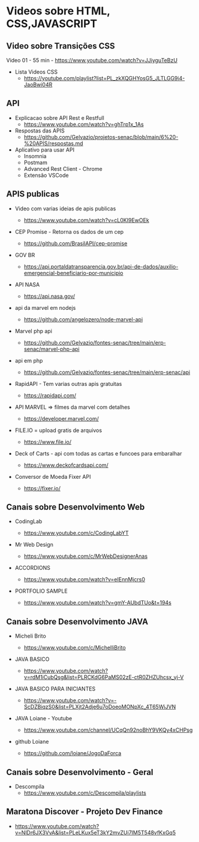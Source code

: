 # Videos sobre HTML, CSS,JAVASCRIPT

## Video sobre Transições CSS

Video 01 - 55 min - https://www.youtube.com/watch?v=JJiyguTeBzU
* Lista Videos CSS
    * https://youtube.com/playlist?list=PL_zkXQGHYosG5_JLTLGG9i4-JaoBwi04R

## API
* Explicacao sobre API Rest e Restfull
    * https://www.youtube.com/watch?v=ghTrp1x_1As
* Respostas das APIS
    * https://github.com/Gelvazio/projetos-senac/blob/main/6%20-%20APIS/respostas.md
* Aplicativo para usar API
    * Insomnia
    * Postmam
    * Advanced Rest Client - Chrome
    * Extensão VSCode
## APIS publicas
* Video com varias ideias de apis publicas
   * https://www.youtube.com/watch?v=cL0KI9EwOEk

* CEP Promise - Retorna os dados de um cep
    * https://github.com/BrasilAPI/cep-promise

* GOV BR
    * https://api.portaldatransparencia.gov.br/api-de-dados/auxilio-emergencial-beneficiario-por-municipio

* API NASA
    * https://api.nasa.gov/

* api da marvel em nodejs
    * https://github.com/angelozero/node-marvel-api

* Marvel php api
    * https://github.com/Gelvazio/fontes-senac/tree/main/erp-senac/marvel-php-api

* api em php
    * https://github.com/Gelvazio/fontes-senac/tree/main/erp-senac/api

* RapidAPI - Tem varias outras apis gratuitas
  * https://rapidapi.com/

* API MARVEL => filmes da marvel com detalhes
  * https://developer.marvel.com/

* FILE.IO = upload gratis de arquivos
  * https://www.file.io/

* Deck of Carts - api com todas as cartas e funcoes para embaralhar
  * https://www.deckofcardsapi.com/

* Conversor de Moeda Fixer API
  * https://fixer.io/

## Canais sobre Desenvolvimento Web
* CodingLab
    * https://www.youtube.com/c/CodingLabYT

* Mr Web Design
    * https://www.youtube.com/c/MrWebDesignerAnas

* ACCORDIONS
    * https://www.youtube.com/watch?v=eIEnnMjcrs0

* PORTFOLIO SAMPLE
    * https://www.youtube.com/watch?v=gmY-AUbdTUo&t=194s

## Canais sobre Desenvolvimento JAVA
* Micheli Brito
    * https://www.youtube.com/c/MichelliBrito

* JAVA BASICO
    * https://www.youtube.com/watch?v=rdM1iCubQsg&list=PLRCKdG6PaMS02zE-ctR0ZHZUhcsx_yj-V

* JAVA BASICO PARA INICIANTES
    * https://www.youtube.com/watch?v=-ScDZBiqzS0&list=PLXjt2Adje6u7oDoeoMONpXc_4T65WiJVN
* JAVA Loiane - Youtube
  * https://www.youtube.com/channel/UCqQn92noBhY9VKQy4xCHPsg
* github Loiane
   * https://github.com/loiane/JogoDaForca
## Canais sobre Desenvolvimento - Geral
* Descompila
    * https://www.youtube.com/c/Descompila/playlists


## Maratona Discover - Projeto Dev Finance
* https://www.youtube.com/watch?v=NlDr6JX3VvA&list=PLeLKux5eT3kY2mvZUi7IM5T548vfKxGq5



